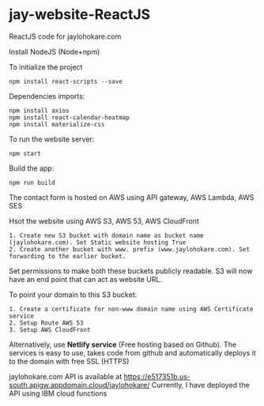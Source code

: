 # jay-website-ReactJS
ReactJS code for jaylohokare.com

Install NodeJS (Node+npm)

To initialize the project
```
npm install react-scripts --save
```

Dependencies imports:
```
npm install axios
npm install react-calendar-heatmap
npm install materialize-css
```

To run the website server:
```
npm start
```

Build the app:
```
npm run build
```

The contact form is hosted on AWS using API gateway, AWS Lambda, AWS SES

Hsot the website using AWS S3, AWS 53, AWS CloudFront 
```
1. Create new S3 bucket with domain name as bucket name (jaylohokare.com). Set Static website hosting True
2. Create another bucket with www. prefix (www.jaylohokare.com). Set forwarding to the earlier bucket.
```
Set permissions to make both these buckets publicly readable. S3 will now have an end point that can act as website URL.

To point your domain to this S3 bucket:
```
1. Create a certificate for non-www domain name using AWS Certificate service
2. Setup Route AWS 53
3. Setup AWS CloudFront 
```

Alternatively, use <b>Netlify service</b> (Free hosting based on Github). The services is easy to use, takes code from github and automatically deploys it to the domain with free SSL (HTTPS)

jaylohokare.com API is available at https://e517351b.us-south.apigw.appdomain.cloud/jaylohokare/
Currently, I have deployed the API using IBM cloud functions
